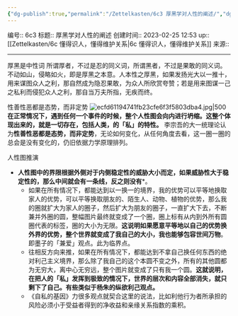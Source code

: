 ```yaml
---
{"dg-publish":true,"permalink":"/Zettelkasten/6c3 厚黑学对人性的阐述/","dgPassFrontmatter":true}
---
```


编号:: 6c3
标题:: 厚黑学对人性的阐述
创建时间:: 2023-02-25 12:53
up:: [[Zettelkasten/6c 懂得识人，懂得维护关系\|6c 懂得识人，懂得维护关系]]
来源:: 

---
厚黑是中性词
所谓厚者，不过是忍的同义词，所谓黑者，不过是果敢的同义词。不动如山，侵略如火，即是厚黑之本意。人本性之厚黑，如果发扬光大以一推十，用来谋图众人之利，那自然成为隐忍果敢，为众人所欣赏夸赞；若是用来图谋一己之私利而侵犯众人之利，那自当万夫所指，无疾而终。

性善性恶都是态势，而非定势
![ecfd61194741fb23cfe6f3f5803dba4.jpg|500](/img/user/attachment/ecfd61194741fb23cfe6f3f5803dba4.jpg)
**在正常情况下，遇到任何一个事件的时候，整个人性图会向内进行坍缩。这整个体现出来的，就是一切存在，包括人类，的「私」的特性。**
李宗吾的大一统理论认为**性善性恶都是态势，而非定势**，无论如何变化，从任何角度去看，这一圈一圈的总会是没有变化的，仍旧依据力学原理排列。

人性图推演
- **人性图中的界限根据外侧对于内侧稳定性的威胁大小而定，如果威胁性大于稳定性的，那么中间就会有一条线，反之则没有***。
	- 如果在所有情况下，都能达到以一换一的境界，我的优势可以平等地换取家人的优势，可以平等换取朋友的、陌生人、动物、植物的优势，那么我的圈就扩大为家人的圈子，然后扩大为朋友的圈子，一直扩大下去，不断兼并外圈的圆，整幅图片最终就变成了一个圈，圈上标有从内到外所有圆圈代表的标签，圈的大小为无限。**这说明如果愿意平等地以自己的优势换外界的优势，整个世界就变成了我自己的大小，我也能够包容世间万物**。即墨子的「兼爱」观点。此为临界点。
	- 往相反方向来推，如果在所有情况下，都能达到不拿自己换任何东西的绝对利己主义境界，那么除了我自己的这个本圆不变之外，所有的其他圆都为无穷大，离中心无穷远，整个图片就变成了只有我一个圆。**这就说明，在把人的「私」发挥到极致的情况下，世界的层次和内容全部消失，就只剩下了自己。有些类似于杨朱的纵欲利己观点。**
	- 《自私的基因》力很多观点就契合这里的说法，比如利他行为者所承担的风险必须小于受益者得到的净收益和亲缘关系指数的乘积。